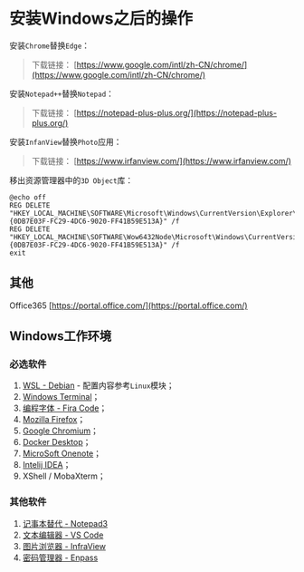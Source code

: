 # 安装Windows之后的操作

安装`Chrome`替换`Edge`：

> 下载链接： [https://www.google.com/intl/zh-CN/chrome/](https://www.google.com/intl/zh-CN/chrome/)

安装`Notepad++`替换`Notepad`：

> 下载链接： [https://notepad-plus-plus.org/](https://notepad-plus-plus.org/)

安装`InfanView`替换`Photo`应用：

> 下载链接： [https://www.irfanview.com/](https://www.irfanview.com/)

移出资源管理器中的`3D Object`库：

```text
@echo off
REG DELETE "HKEY_LOCAL_MACHINE\SOFTWARE\Microsoft\Windows\CurrentVersion\Explorer\MyComputer\NameSpace\{0DB7E03F-FC29-4DC6-9020-FF41B59E513A}" /f
REG DELETE "HKEY_LOCAL_MACHINE\SOFTWARE\Wow6432Node\Microsoft\Windows\CurrentVersion\Explorer\MyComputer\NameSpace\{0DB7E03F-FC29-4DC6-9020-FF41B59E513A}" /f
exit
```
## 其他

Office365 [https://portal.office.com/](https://portal.office.com/)

## Windows工作环境



### 必选软件

1. [WSL - Debian](https://www.microsoft.com/en-us/p/debian/9msvkqc78pk6) - 配置内容参考`Linux`模块；
1. [Windows Terminal](https://www.microsoft.com/en-us/p/windows-terminal-preview/9n0dx20hk701)；
1. [编程字体 - Fira Code](https://github.com/tonsky/FiraCode)；
1. [Mozilla Firefox](https://www.mozilla.org/en-US/firefox/all/#product-desktop-release)；
1. [Google Chromium](https://download-chromium.appspot.com/)；
1. [Docker Desktop](https://www.docker.com/products/docker-desktop)；
1. [MicroSoft Onenote](https://www.microsoft.com/en-us/p/onenote/9wzdncrfhvjl)；
1. [Intelij IDEA](https://www.jetbrains.com/idea/download/index.html)；
1. XShell / MobaXterm；

### 其他软件

1. [记事本替代 - Notepad3](https://www.rizonesoft.com/downloads/notepad3/)
2. [文本编辑器 - VS Code](https://code.visualstudio.com/)
3. [图片浏览器 - InfraView](https://www.microsoft.com/en-us/p/irfanview/9nl0r0jnnzm0)
4. [密码管理器 - Enpass](https://www.microsoft.com/en-us/p/enpass-password-manager/9nj3kmh29vgj)

